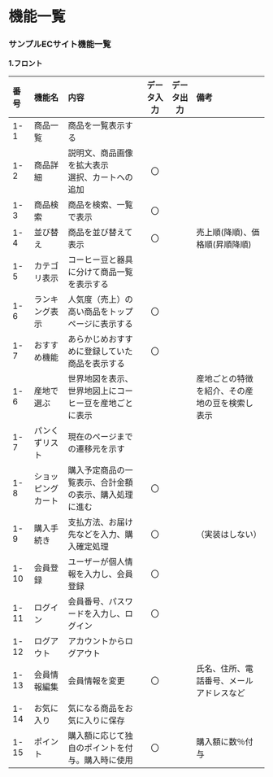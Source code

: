 # 機能一覧
### サンプルECサイト機能一覧
**1.フロント**

|番号|機能名|内容|データ入力|データ出力|備考|
|:---|:---|:---|:---:|:----:|:---|
|1-1|商品一覧|商品を一覧表示する||||
|1-2|商品詳細|説明文、商品画像を拡大表示<br>選択、カートへの追加|〇|||
|1-3|商品検索|商品を検索、一覧で表示|〇|||
|1-4|並び替え|商品を並び替えて表示|〇||売上順(降順)、価格順(昇順降順)|
|1-5|カテゴリ表示|コーヒー豆と器具に分けて商品一覧を表示する||||
|1-6|ランキング表示|人気度（売上）の高い商品をトップページに表示する|〇|||
|1-7|おすすめ機能|あらかじめおすすめに登録していた商品を表示する|〇|||
|1-6|産地で選ぶ|世界地図を表示、<br>世界地図上にコーヒー豆を産地ごとに表示|||産地ごとの特徴を紹介、その産地の豆を検索し表示|
|1-7|パンくずリスト|現在のページまでの遷移元を示す||||
|1-8|ショッピングカート|購入予定商品の一覧表示、合計金額の表示、購入処理に進む|〇|||
|1-9|購入手続き|支払方法、お届け先などを入力、購入確定処理|〇||（実装はしない）|
|1-10|会員登録|ユーザーが個人情報を入力し、会員登録|〇|||
|1-11|ログイン|会員番号、パスワードを入力し、ログイン|〇|||
|1-12|ログアウト|アカウントからログアウト||||
|1-13|会員情報編集|会員情報を変更|〇||氏名、住所、電話番号、メールアドレスなど|
|1-14|お気に入り|気になる商品をお気に入りに保存||||
|1-15|ポイント|購入額に応じて独自のポイントを付与。購入時に使用|〇||購入額に数％付与|
